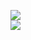 [![](https://img.shields.io/badge/Made%20With-Github%20Spray-lightgrey.svg?style=for-the-badge&logo=github)](https://github.com/Annihil/github-spray#29994)  
[![](https://i.imgur.com/2DrTn0Z.gif)](https://github.com/Annihil/github-spray)